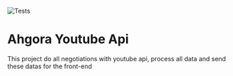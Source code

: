 ![Tests](https://github.com/GabrielPLeal/ahgora-youtube-api/actions/workflows/main.yml/badge.svg?event=push)

# Ahgora Youtube Api

This project do all negotiations with youtube api, process all data and send these datas for the front-end

